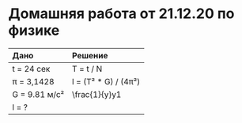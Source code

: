 # Домашняя работа от 21.12.20 по физике

Дано          | Решение
:-------------|:-------
t = 24 сек    | T = t / N
π = 3,1428    | l = (T² * G) / (4π²)
G = 9.81 м/с² | \frac{1}{y}y1​
l = ?         |